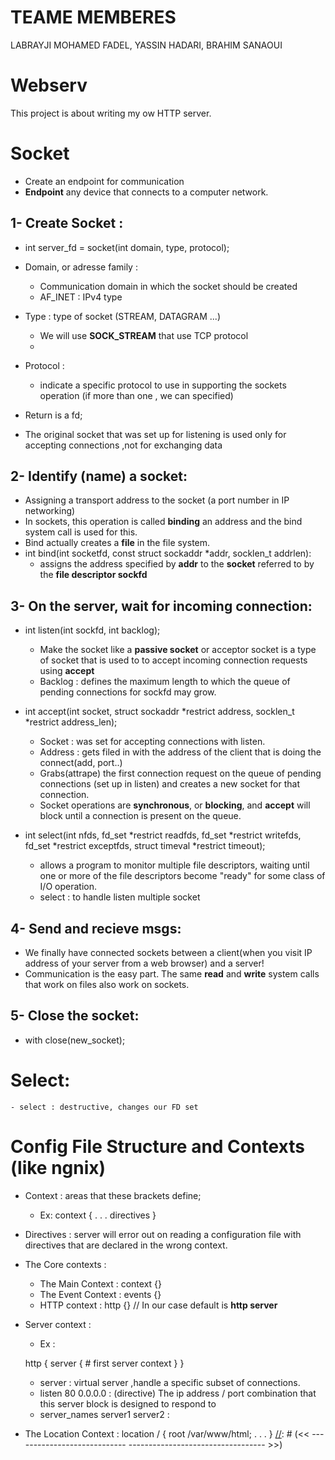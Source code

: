 # TEAME MEMBERES

LABRAYJI MOHAMED FADEL, YASSIN HADARI, BRAHIM SANAOUI

# Webserv
This project is about writing my ow HTTP server.


[//]: # (<< -------------------------- Setup Socket -------------------------------- >>)

# Socket 
  - Create an endpoint for communication
  - **Endpoint** any device that connects to a computer network.
  
## 1- Create Socket :

* int server_fd = socket(int domain, type, protocol);

* Domain, or adresse family :
    - Communication domain in which the socket should be created
    - AF_INET : IPv4 type

* Type : type of socket (STREAM, DATAGRAM ...)
    - We will use **SOCK_STREAM** that use TCP protocol
    - 
* Protocol :
    - indicate a specific protocol to use in supporting the sockets operation (if more than one , we can specified)

* Return is a fd;

* The original socket that was set up for listening is used only for accepting connections ,not for exchanging data

## 2- Identify (name) a socket: 
* Assigning a transport address to the socket (a port number in IP networking)
* In sockets, this operation is called **binding** an address and the bind system call is used for this.
* Bind actually creates a **file** in the file system.
* int bind(int socketfd, const struct sockaddr *addr, socklen_t addrlen):
    - assigns the address specified by **addr** to the **socket** referred to by the **file descriptor sockfd**

## 3- On the server, wait for incoming connection:
* int listen(int sockfd, int backlog);
    - Make the socket like a **passive socket** or acceptor socket is a type of socket that is used to to accept incoming connection requests using **accept**
    - Backlog : defines the maximum length to which the queue of pending connections for sockfd may grow.
* int accept(int socket, struct sockaddr *restrict address, socklen_t *restrict address_len);
    - Socket : was set for accepting connections with listen.
    - Address : gets filed in with the address of the client that is doing the connect(add, port..)
    - Grabs(attrape) the first connection request on the queue of pending connections (set up in listen) and creates a new socket for that connection.
    - Socket operations are **synchronous**, or **blocking**, and **accept** will block until a connection is present on the queue.

* int select(int nfds, fd_set *restrict readfds, fd_set *restrict writefds, fd_set *restrict exceptfds, struct timeval *restrict timeout);

    - allows a program to monitor multiple file descriptors,
        waiting until one or more of the file descriptors become "ready"
        for some class of I/O operation.
    - select : to handle listen multiple socket
                


## 4- Send and recieve msgs:
* We finally have connected sockets between a client(when you visit IP address of your server from a web browser) and a server!
* Communication is the easy part. The same **read** and **write** system calls that work on files also work on sockets.

## 5- Close the socket:
* with close(new_socket);

[//]: # (<< ---------------------------- SELECT ---------------------------------- >>)

# Select:
    - select : destructive, changes our FD set

[//]: # (<< ---------------------------- CONFIG FILE ---------------------------------- >>)

# Config File Structure and Contexts (like ngnix)

* Context : areas that these brackets define;
    - Ex:
        context {
            . . .
            directives
        }

* Directives : server will error out on reading a configuration file with directives that are declared in the wrong context.

* The Core contexts :
    - The Main Context : context {}
    - The Event Context : events {}
    - HTTP context : http {} // In our case default is **http server**

* Server context :
    - Ex : 

    http {
        server { 
        # first server context
        }
    }
    
    - server : virtual server ,handle a specific subset of connections.
    - listen 80 0.0.0.0 : (directive) The ip address / port combination that this server block is designed to respond to
    - server_names server1 server2 : 

* The Location Context :
     location / {
            root /var/www/html;
            . . .
    }
[//]: # (<< ---------------------------- ---------------------------------- >>)


